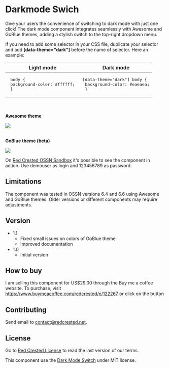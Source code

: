 # Darkmode Swich

Give your users the convenience of switching to dark mode with just one click! The dark mode component integrates seamlessly with Awesome and GoBlue themes, adding a stylish switch to the top-right dropdown menu.

If you need to add some selector in your CSS file, duplicate your selector and add  **[data-theme="dark"]** before the name of selector. Here an example:

| **Light mode**                                     | **Dark mode**                                                |
|-------------------------------------------------------------|-------------------------------------------------------------|
|<pre> body {<br>     background-color: #ffffff; <br> } </pre>| <pre>[data-theme="dark"] body {<br>     background-color: #eaeaea;<br> } </pre>|

<br><br>
**Awesome theme**

 ![](https://www.redcrested.net/components/DarkmodeSwitcher/DarkmodeSwitcher-awesome-1.gif)
<br><br>

**GoBlue theme (beta)**

 ![](https://www.redcrested.net/components/DarkmodeSwitcher/DarkmodeSwitcher-goblue.gif)

On [Red Crested OSSN Sandbox](https://www.redcrested.net/ossn) it's possible to see the component in action. Use demouser as login and 123456789 as password.

## Limitations

The component was tested in OSSN versions 6.4 and 6.6 using Awesome and GoBlue themes. Older versions or different components may require adjustments.

## Version

- 1.1
    - Fixed small issues on colors of GoBlue theme 
    - Improved documentation
- 1.0
    - Initial version

## How to buy

I am selling this component for US$29.00 through the Buy me a coffee website. To purchase, visit https://www.buymeacoffee.com/redcrested/e/122267 or click on the button 


## Contributing

Send email to [contact@redcrested.net](contact@redcrested.net).

## License

Go to [Red Crested License](http://www.redcrested.net/license) to read the last version of our terms.

This component use the [Dark Mode Switch](https://github.com/coliff/dark-mode-switch) under MIT license.
